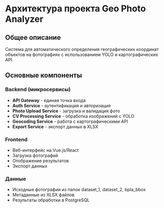 # Архитектура проекта Geo Photo Analyzer

## Общее описание
Система для автоматического определения географических координат объектов на фотографиях с использованием YOLO и картографических API.

## Основные компоненты

### Backend (микросервисы)
- **API Gateway** - единая точка входа
- **Auth Service** - аутентификация и авторизация  
- **Photo Upload Service** - загрузка и валидация фото
- **CV Processing Service** - обработка изображений с YOLO
- **Geocoding Service** - работа с картографическими API
- **Export Service** - экспорт данных в XLSX

### Frontend
- Веб-интерфейс на Vue.js/React
- Загрузка фотографий
- Отображение результатов
- Экспорт данных

### Данные
- Исходные фотографии из папок dataset_1, dataset_2, bpla_bbox
- Метаданные из XLSX файлов
- Результаты обработки в PostgreSQL